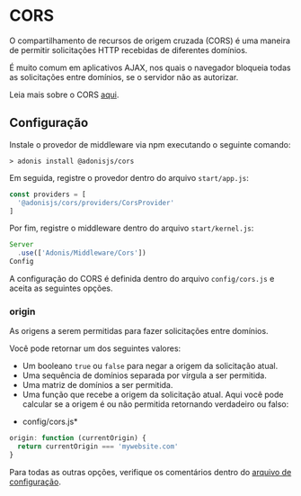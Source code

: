 # CORS

O compartilhamento de recursos de origem cruzada (CORS) é uma maneira de permitir 
solicitações HTTP recebidas de diferentes domínios.

É muito comum em aplicativos AJAX, nos quais o navegador bloqueia todas as solicitações entre 
domínios, se o servidor não as autorizar.

Leia mais sobre o CORS [aqui](https://developer.mozilla.org/en-US/docs/Web/HTTP/Access_control_CORS).

## Configuração
Instale o provedor de middleware via npm executando o seguinte comando:

```
> adonis install @adonisjs/cors
```

Em seguida, registre o provedor dentro do arquivo `start/app.js`:

``` js
const providers = [
  '@adonisjs/cors/providers/CorsProvider'
]
```

Por fim, registre o middleware dentro do arquivo `start/kernel.js`:

``` js
Server
  .use(['Adonis/Middleware/Cors'])
Config
```

A configuração do CORS é definida dentro do arquivo `config/cors.js` e aceita as seguintes opções.

### origin
As origens a serem permitidas para fazer solicitações entre domínios.

Você pode retornar um dos seguintes valores:

+ Um booleano `true` ou `false` para negar a origem da solicitação atual.
+ Uma sequência de domínios separada por vírgula a ser permitida.
+ Uma matriz de domínios a ser permitida.
+ Uma função que recebe a origem da solicitação atual. Aqui você pode calcular se a origem é ou não permitida retornando verdadeiro ou falso:

* config/cors.js*
``` js
origin: function (currentOrigin) {
  return currentOrigin === 'mywebsite.com'
}
```

Para todas as outras opções, verifique os comentários dentro do [arquivo de configuração](https://github.com/adonisjs/adonis-cors/blob/develop/config/cors.js#L3).
